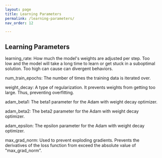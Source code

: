 ```yaml
---
layout: page
title: Learning Parameters 
permalink: /learning-parameters/
nav_order: 12

---
```


## Learning Parameters

learning_rate: How much the model's weights are adjusted per step. Too low and the model will take a long time to learn or get stuck in a suboptimal solution. Too high can cause can divergent behaviors.    

num_train_epochs: The number of times the training data is iterated over. 

weight_decay: A type of regularization. It prevents weights from getting too large. Thus, preventing overfitting. 

adam_beta1: The beta1 parameter for the Adam with weight decay optimizer. 

adam_beta2: The beta2 parameter for the Adam with weight decay optimizer.

adam_epsilon: The epsilon parameter for the Adam with weight decay optimizer.

max_grad_norm: Used to prevent exploding gradients. Prevents the derivatives of the loss function from exceed the absolute value of "max_grad_norm". 